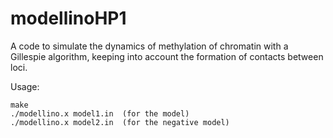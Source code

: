 # modellinoHP1

A code to simulate the dynamics of methylation of chromatin with a Gillespie algorithm, keeping into account the formation of contacts between loci.

Usage: 
```
make
./modellino.x model1.in  (for the model)
./modellino.x model2.in  (for the negative model)
```

